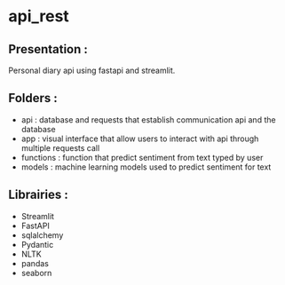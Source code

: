 # api_rest

## Presentation :
Personal diary api using fastapi and streamlit.

## Folders :
- api : database and requests that establish communication api and the database
- app : visual interface that allow users to interact with api through multiple requests call
- functions : function that predict sentiment from text typed by user
- models : machine learning models used to predict sentiment for text

## Librairies :
- Streamlit
- FastAPI
- sqlalchemy
- Pydantic
- NLTK
- pandas
- seaborn
